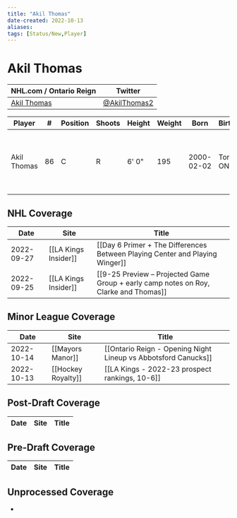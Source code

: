 ```yaml
---
title: "Akil Thomas"
date-created: 2022-10-13
aliases: 
tags: [Status/New,Player]
---
```


# Akil Thomas

NHL.com / Ontario Reign | Twitter
-|-
[Akil Thomas](https://www.nhl.com/player/akil-thomas-8480851) | [@AkilThomas2](https://twitter.com/AkilThomas2)

Player | \# | Position | Shoots | Height | Weight | Born | Birthplace | Draft 
-|-|-|-|-|-|-|-|-
Akil Thomas | 86 | C | R | 6' 0" | 195 | 2000-02-02 | Toronto, ON, CAN | 2018 LAK, 2nd rd, 20th pk (51st overall)


## NHL  Coverage
Date | Site |  Title
---|---|---
2022-09-27 | [[LA Kings Insider]] |  [[Day 6 Primer + The Differences Between Playing Center and Playing Winger]]
2022-09-25 | [[LA Kings Insider]] | [[9-25 Preview – Projected Game Group + early camp notes on Roy, Clarke and Thomas]]



## Minor League Coverage
| Date       | Site               | Title                                                          |
| ---------- | ------------------ | -------------------------------------------------------------- |
| 2022-10-14 | [[Mayors Manor]]   | [[Ontario Reign - Opening Night Lineup vs Abbotsford Canucks]] |
| 2022-10-13 | [[Hockey Royalty]] | [[LA Kings - 2022-23 prospect rankings, 10-6]]                 |



## Post-Draft Coverage
Date | Site |  Title
---|---|---



## Pre-Draft Coverage
Date | Site |  Title
---|---|---


## Unprocessed Coverage
- 
